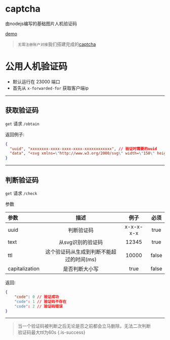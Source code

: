 # captcha
由nodejs编写的基础图片人机验证码

[demo](https://x.yghpy.com/demo/captcha/)

> `无需注册账户对接`我们搭建完成的[captcha](https://wiki.yghpy.com/zh/RkzyoAPI/web/captcha)

# 公用人机验证码
- 默认运行在 23000 端口
- 首先从 `x-forwarded-for` 获取客户端ip

---

## 获取验证码
`get` 请求 `/obtain`

返回例子:

```json
{
  "uuid", "xxxxxxxx-xxxx-xxxx-xxxx-xxxxxxxxxxxx", // 验证时需要的uuid
  "data", "<svg xmlns=\"http://www.w3.org/2000/svg\" width=\"150\" height=\"50\" viewBox=\"xxx\"/></svg>", // 标准svg代码
}
```

---

## 判断验证码
`get` 请求 `/check`

参数

| 参数             |           描述           |    例子     |  必须   |
|:---------------|:----------------------:|:---------:|:-----:|
| uuid           |         判断验证码          | x-x-x-x-x | true  |
| text           |       从svg识别的验证码       |   12345   | true  |
| ttl            | 这个验证码从生成到判断不能超过的时间(ms) |   10000   | false |
| capitalization |        是否判断大小写         |   true    | false |


返回:

```json
{
	"code": 0 // 验证成功
	"code": 1 // 验证码不存在
	"code": 2 // 验证码错误
}
```

---

> 当一个验证码被判断之后无论是否之前都会立马删除，无法二次判断  
> 验证码最大ttl为60s
{.is-success}

